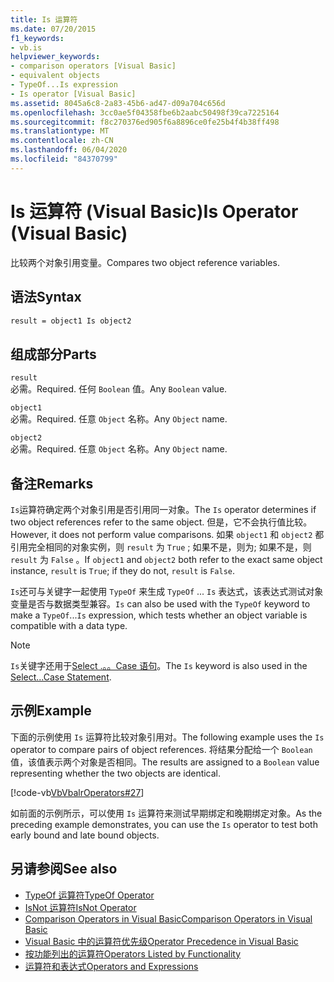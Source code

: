 ```yaml
---
title: Is 运算符
ms.date: 07/20/2015
f1_keywords:
- vb.is
helpviewer_keywords:
- comparison operators [Visual Basic]
- equivalent objects
- TypeOf...Is expression
- Is operator [Visual Basic]
ms.assetid: 8045a6c8-2a83-45b6-ad47-d09a704c656d
ms.openlocfilehash: 3cc0ae5f04358fbe6b2aabc50498f39ca7225164
ms.sourcegitcommit: f8c270376ed905f6a8896ce0fe25b4f4b38ff498
ms.translationtype: MT
ms.contentlocale: zh-CN
ms.lasthandoff: 06/04/2020
ms.locfileid: "84370799"
---
```

# <a name="is-operator-visual-basic"></a><span data-ttu-id="62d0b-102">Is 运算符 (Visual Basic)</span><span class="sxs-lookup"><span data-stu-id="62d0b-102">Is Operator (Visual Basic)</span></span>
<span data-ttu-id="62d0b-103">比较两个对象引用变量。</span><span class="sxs-lookup"><span data-stu-id="62d0b-103">Compares two object reference variables.</span></span>  
  
## <a name="syntax"></a><span data-ttu-id="62d0b-104">语法</span><span class="sxs-lookup"><span data-stu-id="62d0b-104">Syntax</span></span>  
  
```vb  
result = object1 Is object2  
```  
  
## <a name="parts"></a><span data-ttu-id="62d0b-105">组成部分</span><span class="sxs-lookup"><span data-stu-id="62d0b-105">Parts</span></span>  
 `result`  
 <span data-ttu-id="62d0b-106">必需。</span><span class="sxs-lookup"><span data-stu-id="62d0b-106">Required.</span></span> <span data-ttu-id="62d0b-107">任何 `Boolean` 值。</span><span class="sxs-lookup"><span data-stu-id="62d0b-107">Any `Boolean` value.</span></span>  
  
 `object1`  
 <span data-ttu-id="62d0b-108">必需。</span><span class="sxs-lookup"><span data-stu-id="62d0b-108">Required.</span></span> <span data-ttu-id="62d0b-109">任意 `Object` 名称。</span><span class="sxs-lookup"><span data-stu-id="62d0b-109">Any `Object` name.</span></span>  
  
 `object2`  
 <span data-ttu-id="62d0b-110">必需。</span><span class="sxs-lookup"><span data-stu-id="62d0b-110">Required.</span></span> <span data-ttu-id="62d0b-111">任意 `Object` 名称。</span><span class="sxs-lookup"><span data-stu-id="62d0b-111">Any `Object` name.</span></span>  
  
## <a name="remarks"></a><span data-ttu-id="62d0b-112">备注</span><span class="sxs-lookup"><span data-stu-id="62d0b-112">Remarks</span></span>  
 <span data-ttu-id="62d0b-113">`Is`运算符确定两个对象引用是否引用同一对象。</span><span class="sxs-lookup"><span data-stu-id="62d0b-113">The `Is` operator determines if two object references refer to the same object.</span></span> <span data-ttu-id="62d0b-114">但是，它不会执行值比较。</span><span class="sxs-lookup"><span data-stu-id="62d0b-114">However, it does not perform value comparisons.</span></span> <span data-ttu-id="62d0b-115">如果 `object1` 和 `object2` 都引用完全相同的对象实例，则 `result` 为 `True` ; 如果不是，则为; 如果不是，则 `result` 为 `False` 。</span><span class="sxs-lookup"><span data-stu-id="62d0b-115">If `object1` and `object2` both refer to the exact same object instance, `result` is `True`; if they do not, `result` is `False`.</span></span>  
  
 <span data-ttu-id="62d0b-116">`Is`还可与关键字一起使用 `TypeOf` 来生成 `TypeOf` ... `Is` 表达式，该表达式测试对象变量是否与数据类型兼容。</span><span class="sxs-lookup"><span data-stu-id="62d0b-116">`Is` can also be used with the `TypeOf` keyword to make a `TypeOf`...`Is` expression, which tests whether an object variable is compatible with a data type.</span></span>  
  
> [!NOTE]
> <span data-ttu-id="62d0b-117">`Is`关键字还用于[Select .。。Case 语句](../statements/select-case-statement.md)。</span><span class="sxs-lookup"><span data-stu-id="62d0b-117">The `Is` keyword is also used in the [Select...Case Statement](../statements/select-case-statement.md).</span></span>  
  
## <a name="example"></a><span data-ttu-id="62d0b-118">示例</span><span class="sxs-lookup"><span data-stu-id="62d0b-118">Example</span></span>  
 <span data-ttu-id="62d0b-119">下面的示例使用 `Is` 运算符比较对象引用对。</span><span class="sxs-lookup"><span data-stu-id="62d0b-119">The following example uses the `Is` operator to compare pairs of object references.</span></span> <span data-ttu-id="62d0b-120">将结果分配给一个 `Boolean` 值，该值表示两个对象是否相同。</span><span class="sxs-lookup"><span data-stu-id="62d0b-120">The results are assigned to a `Boolean` value representing whether the two objects are identical.</span></span>  
  
 [!code-vb[VbVbalrOperators#27](~/samples/snippets/visualbasic/VS_Snippets_VBCSharp/VbVbalrOperators/VB/Class1.vb#27)]  
  
 <span data-ttu-id="62d0b-121">如前面的示例所示，可以使用 `Is` 运算符来测试早期绑定和晚期绑定对象。</span><span class="sxs-lookup"><span data-stu-id="62d0b-121">As the preceding example demonstrates, you can use the `Is` operator to test both early bound and late bound objects.</span></span>  
  
## <a name="see-also"></a><span data-ttu-id="62d0b-122">另请参阅</span><span class="sxs-lookup"><span data-stu-id="62d0b-122">See also</span></span>

- [<span data-ttu-id="62d0b-123">TypeOf 运算符</span><span class="sxs-lookup"><span data-stu-id="62d0b-123">TypeOf Operator</span></span>](typeof-operator.md)
- [<span data-ttu-id="62d0b-124">IsNot 运算符</span><span class="sxs-lookup"><span data-stu-id="62d0b-124">IsNot Operator</span></span>](isnot-operator.md)
- [<span data-ttu-id="62d0b-125">Comparison Operators in Visual Basic</span><span class="sxs-lookup"><span data-stu-id="62d0b-125">Comparison Operators in Visual Basic</span></span>](../../programming-guide/language-features/operators-and-expressions/comparison-operators.md)
- [<span data-ttu-id="62d0b-126">Visual Basic 中的运算符优先级</span><span class="sxs-lookup"><span data-stu-id="62d0b-126">Operator Precedence in Visual Basic</span></span>](operator-precedence.md)
- [<span data-ttu-id="62d0b-127">按功能列出的运算符</span><span class="sxs-lookup"><span data-stu-id="62d0b-127">Operators Listed by Functionality</span></span>](operators-listed-by-functionality.md)
- [<span data-ttu-id="62d0b-128">运算符和表达式</span><span class="sxs-lookup"><span data-stu-id="62d0b-128">Operators and Expressions</span></span>](../../programming-guide/language-features/operators-and-expressions/index.md)
